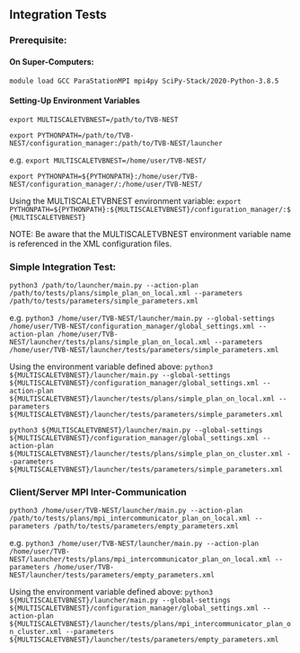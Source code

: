## **Integration Tests**

### Prerequisite:
#### On Super-Computers:
`module load GCC ParaStationMPI mpi4py SciPy-Stack/2020-Python-3.8.5`

#### Setting-Up Environment Variables
`export MULTISCALETVBNEST=/path/to/TVB-NEST`

`export PYTHONPATH=/path/to/TVB-NEST/configuration_manager:/path/to/TVB-NEST/launcher`

e.g.
`export MULTISCALETVBNEST=/home/user/TVB-NEST/`

`export PYTHONPATH=${PYTHONPATH}:/home/user/TVB-NEST/configuration_manager/:/home/user/TVB-NEST/`

Using the MULTISCALETVBNEST environment variable:
`export PYTHONPATH=${PYTHONPATH}:${MULTISCALETVBNEST}/configuration_manager/:${MULTISCALETVBNEST}`

NOTE: Be aware that the MULTISCALETVBNEST environment variable name is referenced in the XML configuration files.

### Simple Integration Test:
`python3 /path/to/launcher/main.py --action-plan /path/to/tests/plans/simple_plan_on_local.xml --parameters /path/to/tests/parameters/simple_parameters.xml`

e.g.
`python3 /home/user/TVB-NEST/launcher/main.py --global-settings /home/user/TVB-NEST/configuration_manager/global_settings.xml --action-plan /home/user/TVB-NEST/launcher/tests/plans/simple_plan_on_local.xml --parameters /home/user/TVB-NEST/launcher/tests/parameters/simple_parameters.xml`

Using the environment variable defined above:
`python3 ${MULTISCALETVBNEST}/launcher/main.py --global-settings ${MULTISCALETVBNEST}/configuration_manager/global_settings.xml --action-plan ${MULTISCALETVBNEST}/launcher/tests/plans/simple_plan_on_local.xml --parameters ${MULTISCALETVBNEST}/launcher/tests/parameters/simple_parameters.xml`

```python3 ${MULTISCALETVBNEST}/launcher/main.py --global-settings ${MULTISCALETVBNEST}/configuration_manager/global_settings.xml --action-plan ${MULTISCALETVBNEST}/launcher/tests/plans/simple_plan_on_cluster.xml --parameters ${MULTISCALETVBNEST}/launcher/tests/parameters/simple_parameters.xml```

### Client/Server MPI Inter-Communication
`python3 /home/user/TVB-NEST/launcher/main.py --action-plan /path/to/tests/plans/mpi_intercommunicator_plan_on_local.xml --parameters /path/to/tests/parameters/empty_parameters.xml`

e.g.
`python3 /home/user/TVB-NEST/launcher/main.py --action-plan /home/user/TVB-NEST/launcher/tests/plans/mpi_intercommunicator_plan_on_local.xml --parameters /home/user/TVB-NEST/launcher/tests/parameters/empty_parameters.xml`

Using the environment variable defined above:
```python3 ${MULTISCALETVBNEST}/launcher/main.py --global-settings ${MULTISCALETVBNEST}/configuration_manager/global_settings.xml --action-plan ${MULTISCALETVBNEST}/launcher/tests/plans/mpi_intercommunicator_plan_on_cluster.xml --parameters ${MULTISCALETVBNEST}/launcher/tests/parameters/empty_parameters.xml```

